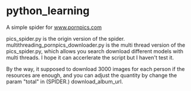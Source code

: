 # python_learning

A simple spider for www.pornpics.com

pics_spider.py is the origin version of the spider.
multithreading_pornpics_downloader.py is the multi thread version of the pics_spider.py, which allows you search download
different models with multi threads. I hope it can accerlerate the script but I haven't test it.

By the way, it supposed to download 3000 images for each person if the resources are enough, and you can adjust the quantity 
by change the param "total" in (SPIDER.) download_album_url.
